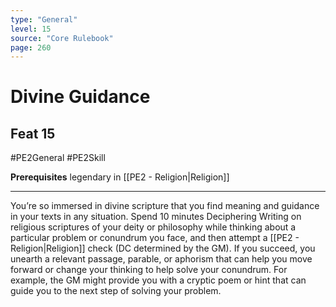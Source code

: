```yaml
---
type: "General"
level: 15
source: "Core Rulebook"
page: 260
---
```

# Divine Guidance
## Feat 15
#PE2General #PE2Skill 

**Prerequisites** legendary in [[PE2 - Religion|Religion]]

---
You’re so immersed in divine scripture that you find meaning and guidance in your texts in any situation. Spend 10 minutes Deciphering Writing on religious scriptures of your deity or philosophy while thinking about a particular problem or conundrum you face, and then attempt a [[PE2 - Religion|Religion]] check (DC determined by the GM). If you succeed, you unearth a relevant passage, parable, or aphorism that can help you move forward or change your thinking to help solve your conundrum. For example, the GM might provide you with a cryptic poem or hint that can guide you to the next step of solving your problem.